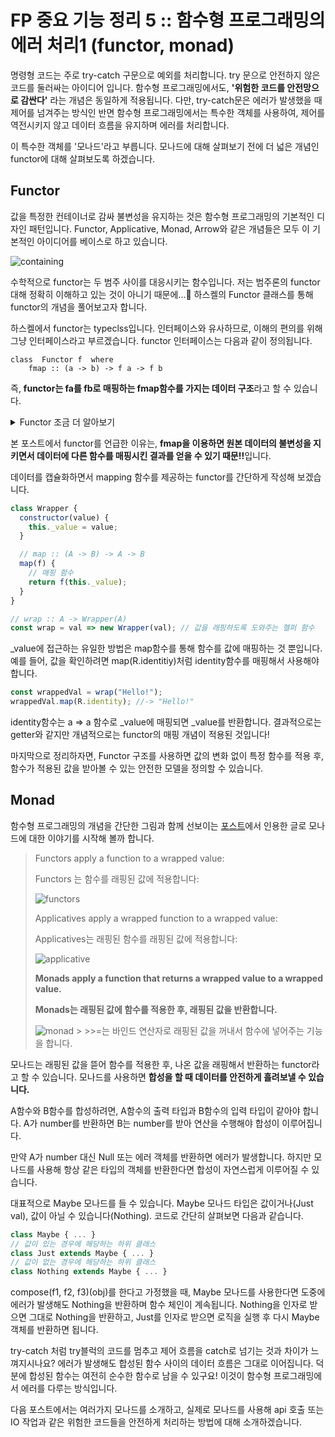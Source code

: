 # FP 중요 기능 정리 5 :: 함수형 프로그래밍의 에러 처리1 (functor, monad)

명령형 코드는 주로 try-catch 구문으로 예외를 처리합니다. try 문으로 안전하지 않은 코드를 둘러싸는 아이디어 입니다. 함수형 프로그래밍에서도, <strong>'위험한 코드를 안전망으로 감싼다'</strong> 라는 개념은 동일하게 적용됩니다. 다만, try-catch문은 에러가 발생했을 때 제어를 넘겨주는 방식인 반면 함수형 프로그래밍에서는 특수한 객체를 사용하여, 제어를 역전시키지 않고 데이터 흐름을 유지하며 에러를 처리합니다.

이 특수한 객체를 '모나드'라고 부릅니다. 모나드에 대해 살펴보기 전에 더 넓은 개념인 functor에 대해 살펴보도록 하겠습니다.

## Functor

값을 특정한 컨테이너로 감싸 불변성을 유지하는 것은 함수형 프로그래밍의 기본적인 디자인 패턴입니다. Functor, Applicative, Monad, Arrow와 같은 개념들은 모두 이 기본적인 아이디어를 베이스로 하고 있습니다.

![containing](https://adit.io/imgs/functors/value_and_context.png)

수학적으로 functor는 두 범주 사이를 대응시키는 함수입니다. 저는 범주론의 functor 대해 정확히 이해하고 있는 것이 아니기 때문에...🥲 하스켈의 Functor 클래스를 통해 functor의 개념을 풀어보고자 합니다.

하스켈에서 functor는 typeclss입니다. 인터페이스와 유사하므로, 이해의 편의를 위해 그냥 인터페이스라고 부르겠습니다. functor 인터페이스는 다음과 같이 정의됩니다.

```
class  Functor f  where
    fmap :: (a -> b) -> f a -> f b
```

즉, <strong>functor는 fa를 fb로 매핑하는 fmap함수를 가지는 데이터 구조</strong>라고 할 수 있습니다.

<details>
  <summary>Functor 조금 더 알아보기</summary>
  
Functor 인터페이스 구현체는 다음 조건을 모두 만족해야 합니다.
반대로 말하면, 아래 조건만 만족하면 어떤 클래스건 Functor 라고 할 수 있습니다.

- (a -> b) -> f a -> f b를 만족하는 fmap 함수를 제공해야 합니다.
- fmap 함수는 다음 조건을 만족해야 합니다.

  - x.fmap(id) = x // 항등함수를 매핑하면 자신과 동일한 값을 반환해야 함
  - x.fmap(f).fmap(g) = x.fmap(compose(f, g)) // 먼저 하나를 매핑하고 다음 것을 매핑한 결과가 둘을 합성해 매핑한 결과와 동일해야 함

자바스크립트에서는 대표적으로 Array가 Functor입니다. 위 조건을 만족하는 map 함수를 제공하고 있기 때문입니다.

덧붙여, 반드시 객체만 Functor인 것은 아닙니다. 위 조건만 만족하면 어느 타입이나 functor라고 부를 수 있습니다. function 타입도 마찬가지입니다.

```js
const functor = (__val, fmap) => fmap(__val);
// __val을 클로저로만 접근 가능하게 하기 위해 partial 사용
const wrapper = val => R.partial(functor, [val]);
const wrappedVal = wrapper(1);

const plus10 = a => a + 10;
const mul5 = a => a * 5;

wrappedVal(R.identity); //-> 1
wrappedVal(R.compose(plus10, mul5)); //-> 15
R.compose(plus10, mul5)(wrappedVal(R.identity)); //-> 15
```

</details>

본 포스트에서 functor를 언급한 이유는, <strong>fmap을 이용하면 원본 데이터의 불변성을 지키면서 데이터에 다른 함수를 매핑시킨 결과를 얻을 수 있기 때문!!</strong>입니다.

데이터를 캡슐화하면서 mapping 함수를 제공하는 functor를 간단하게 작성해 보겠습니다.

```js
class Wrapper {
  constructor(value) {
    this._value = value;
  }

  // map :: (A -> B) -> A -> B
  map(f) {
    // 매핑 함수
    return f(this._value);
  }
}

// wrap :: A -> Wrapper(A)
const wrap = val => new Wrapper(val); // 값을 래핑하도록 도와주는 헬퍼 함수
```

\_value에 접근하는 유일한 방법은 map함수를 통해 함수를 값에 매핑하는 것 뿐입니다. 예를 들어, 값을 확인하려면 map(R.identitiy)처럼 identity함수를 매핑해서 사용해야 합니다.

```js
const wrappedVal = wrap("Hello!");
wrappedVal.map(R.identity); //-> "Hello!"
```

identity함수는 a => a 함수로 \_value에 매핑되면 \_value를 반환합니다. 결과적으로는 getter와 같지만 개념적으로는 functor의 매핑 개념이 적용된 것입니다!

마지막으로 정리하자면, Functor 구조를 사용하면 값의 변화 없이 특정 함수를 적용 후, 함수가 적용된 값을 받아볼 수 있는 안전한 모델을 정의할 수 있습니다.

## Monad

함수형 프로그래밍의 개념을 간단한 그림과 함께 선보이는 [포스트](https://adit.io/posts/2013-04-17-functors,_applicatives,_and_monads_in_pictures.html)에서 인용한 글로 모나드에 대한 이야기를 시작해 볼까 합니다.

> Functors apply a function to a wrapped value:
>
> Functors 는 함수를 래핑된 값에 적용합니다:
>
> ![functors](https://adit.io/imgs/functors/fmap.png)
>
> Applicatives apply a wrapped function to a wrapped value:
>
> Applicatives는 래핑된 함수를 래핑된 값에 적용합니다:
>
> ![applicative](https://adit.io/imgs/functors/applicative.png)
>
> <strong> Monads apply a function that returns a wrapped value to a wrapped value.
>
> Monads는 래핑된 값에 함수를 적용한 후, 래핑된 값을 반환합니다. </strong>
>
> ![monad](https://adit.io/imgs/functors/recap.png) > \>\>=는 바인드 연산자로 래핑된 값을 꺼내서 함수에 넣어주는 기능을 합니다.

모나드는 래핑된 값을 뜯어 함수를 적용한 후, 나온 값을 래핑해서 반환하는 functor라고 할 수 있습니다. 모나드를 사용하면 <strong>합성을 할 때 데이터를 안전하게 흘려보낼 수 있습니다.</strong>

A함수와 B함수를 합성하려면, A함수의 출력 타입과 B함수의 입력 타입이 같아야 합니다. A가 number를 반환하면 B는 number를 받아 연산을 수행해야 합성이 이루어집니다.

만약 A가 number 대신 Null 또는 에러 객체를 반환하면 에러가 발생합니다. 하지만 모나드를 사용해 항상 같은 타입의 객체를 반환한다면 합성이 자연스럽게 이루어질 수 있습니다.

대표적으로 Maybe 모나드를 들 수 있습니다. Maybe 모나드 타입은 값이거나(Just val), 값이 아닐 수 있습니다(Nothing). 코드로 간단히 살펴보면 다음과 같습니다.

```js
class Maybe { ... }
// 값이 있는 경우에 해당하는 하위 클래스
class Just extends Maybe { ... }
// 값이 없는 경우에 해당하는 하위 클래스
class Nothing extends Maybe { ... }

```

compose(f1, f2, f3)(obj)를 한다고 가정했을 때, Maybe 모나드를 사용한다면 도중에 에러가 발생해도 Nothing을 반환하며 함수 체인이 계속됩니다. Nothing을 인자로 받으면 그대로 Nothing을 반환하고, Just를 인자로 받으면 로직을 실행 후 다시 Maybe 객체를 반환하면 됩니다.

try-catch 처럼 try블럭의 코드를 멈추고 제어 흐름을 catch로 넘기는 것과 차이가 느껴지시나요? 에러가 발생해도 합성된 함수 사이의 데이터 흐름은 그대로 이어집니다. 덕분에 합성된 함수는 여전히 순수한 함수로 남을 수 있구요! 이것이 함수형 프로그래밍에서 에러를 다루는 방식입니다.

다음 포스트에서는 여러가지 모나드를 소개하고, 실제로 모나드를 사용해 api 호출 또는 IO 작업과 같은 위험한 코드들을 안전하게 처리하는 방법에 대해 소개하겠습니다.
